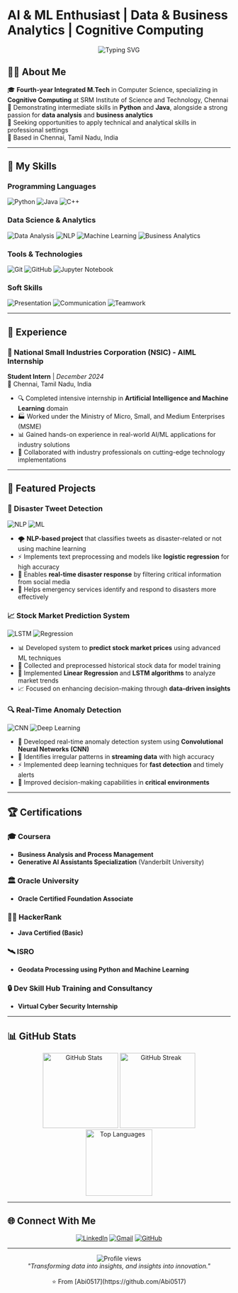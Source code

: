 # AI & ML Enthusiast | Data & Business Analytics | Cognitive Computing

<div align="center">
  <img src="https://readme-typing-svg.herokuapp.com?font=Fira+Code&weight=600&size=22&pause=1000&color=2196F3&center=true&vCenter=true&width=800&lines=Welcome+to+my+GitHub+Profile!;Fourth-year+Integrated+M.Tech+in+Cognitive+Computing;Passionate+about+AI%2C+ML%2C+and+Data+Analytics;Always+learning+and+building+innovative+solutions" alt="Typing SVG" />
</div>

## 👨‍💻 About Me

🎓 **Fourth-year Integrated M.Tech** in Computer Science, specializing in **Cognitive Computing** at SRM Institute of Science and Technology, Chennai  
🤖 Demonstrating intermediate skills in **Python** and **Java**, alongside a strong passion for **data analysis** and **business analytics**  
🌟 Seeking opportunities to apply technical and analytical skills in professional settings  
📍 Based in Chennai, Tamil Nadu, India  

---

## 🚀 My Skills

### Programming Languages
![Python](https://img.shields.io/badge/python-3670A0?style=for-the-badge&logo=python&logoColor=ffdd54)
![Java](https://img.shields.io/badge/java-%23ED8B00.svg?style=for-the-badge&logo=openjdk&logoColor=white)
![C++](https://img.shields.io/badge/c++-%2300599C.svg?style=for-the-badge&logo=c%2B%2B&logoColor=white)

### Data Science & Analytics
![Data Analysis](https://img.shields.io/badge/Data_Analysis-FF6B6B?style=for-the-badge&logo=analytics&logoColor=white)
![NLP](https://img.shields.io/badge/NLP-4ECDC4?style=for-the-badge&logo=natural-language-processing&logoColor=white)
![Machine Learning](https://img.shields.io/badge/Machine_Learning-45B7D1?style=for-the-badge&logo=tensorflow&logoColor=white)
![Business Analytics](https://img.shields.io/badge/Business_Analytics-96CEB4?style=for-the-badge&logo=chart.js&logoColor=white)

### Tools & Technologies
![Git](https://img.shields.io/badge/git-%23F05033.svg?style=for-the-badge&logo=git&logoColor=white)
![GitHub](https://img.shields.io/badge/github-%23121011.svg?style=for-the-badge&logo=github&logoColor=white)
![Jupyter Notebook](https://img.shields.io/badge/jupyter-%23FA0F00.svg?style=for-the-badge&logo=jupyter&logoColor=white)

### Soft Skills
![Presentation](https://img.shields.io/badge/Presentation-FFA07A?style=for-the-badge&logo=presentation&logoColor=white)
![Communication](https://img.shields.io/badge/Communication-DDA0DD?style=for-the-badge&logo=communication&logoColor=white)
![Teamwork](https://img.shields.io/badge/Teamwork-98FB98?style=for-the-badge&logo=team&logoColor=white)

---

## 💼 Experience

### 🏢 National Small Industries Corporation (NSIC) - AIML Internship
**Student Intern** | *December 2024*  
📍 Chennai, Tamil Nadu, India

- 🔍 Completed intensive internship in **Artificial Intelligence and Machine Learning** domain
- 🏭 Worked under the Ministry of Micro, Small, and Medium Enterprises (MSME)
- 📊 Gained hands-on experience in real-world AI/ML applications for industry solutions
- 🤝 Collaborated with industry professionals on cutting-edge technology implementations

---

## 🎯 Featured Projects

### 🚨 Disaster Tweet Detection
![NLP](https://img.shields.io/badge/NLP-Natural_Language_Processing-blue) ![ML](https://img.shields.io/badge/ML-Machine_Learning-green)

- 🌪️ **NLP-based project** that classifies tweets as disaster-related or not using machine learning
- ⚡ Implements text preprocessing and models like **logistic regression** for high accuracy
- 🚁 Enables **real-time disaster response** by filtering critical information from social media
- 🎯 Helps emergency services identify and respond to disasters more effectively

### 📈 Stock Market Prediction System
![LSTM](https://img.shields.io/badge/LSTM-Deep_Learning-orange) ![Regression](https://img.shields.io/badge/Regression-Statistical_Analysis-yellow)

- 📊 Developed system to **predict stock market prices** using advanced ML techniques
- 🔄 Collected and preprocessed historical stock data for model training
- 🧠 Implemented **Linear Regression** and **LSTM algorithms** to analyze market trends
- 📈 Focused on enhancing decision-making through **data-driven insights**

### 🔍 Real-Time Anomaly Detection
![CNN](https://img.shields.io/badge/CNN-Convolutional_Neural_Networks-red) ![Deep Learning](https://img.shields.io/badge/Deep_Learning-AI-purple)

- 🚀 Developed real-time anomaly detection system using **Convolutional Neural Networks (CNN)**
- 📡 Identifies irregular patterns in **streaming data** with high accuracy
- ⚡ Implemented deep learning techniques for **fast detection** and timely alerts
- 🎯 Improved decision-making capabilities in **critical environments**

---

## 🏆 Certifications

### 🎓 Coursera
- **Business Analysis and Process Management**
- **Generative AI Assistants Specialization** (Vanderbilt University)

### 🏛️ Oracle University
- **Oracle Certified Foundation Associate**

### 🧑‍💻 HackerRank
- **Java Certified (Basic)**

### 🛰️ ISRO
- **Geodata Processing using Python and Machine Learning**

### 🔒 Dev Skill Hub Training and Consultancy
- **Virtual Cyber Security Internship**

---

## 📊 GitHub Stats

<div align="center">
  <img src="https://github-readme-stats.vercel.app/api?username=Abi0517&show_icons=true&theme=tokyonight&hide_border=true&count_private=true" alt="GitHub Stats" height="170" />
  <img src="https://github-readme-streak-stats.herokuapp.com/?user=Abi0517&theme=tokyonight&hide_border=true" alt="GitHub Streak" height="170" />
</div>

<div align="center">
  <img src="https://github-readme-stats.vercel.app/api/top-langs/?username=Abi0517&layout=compact&theme=tokyonight&hide_border=true" alt="Top Languages" height="150" />
</div>

---

## 🌐 Connect With Me

<div align="center">
  
[![LinkedIn](https://img.shields.io/badge/LinkedIn-%230077B5.svg?style=for-the-badge&logo=linkedin&logoColor=white)](https://www.linkedin.com/in/abijith-s-nair-4146a1286/)
[![Gmail](https://img.shields.io/badge/Gmail-D14836?style=for-the-badge&logo=gmail&logoColor=white)](mailto:abijithsrm22.27@gmail.com)
[![GitHub](https://img.shields.io/badge/github-%23121011.svg?style=for-the-badge&logo=github&logoColor=white)](https://github.com/Abi0517)

</div>

---

<div align="center">
  <img src="https://komarev.com/ghpvc/?username=Abi0517&label=Profile%20views&color=0e75b6&style=flat" alt="Profile views" />
  <br/>
  <i>"Transforming data into insights, and insights into innovation."</i>
  <br/><br/>
  ⭐️ From [Abi0517](https://github.com/Abi0517)
</div>
